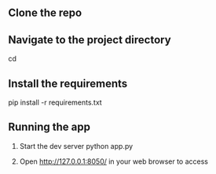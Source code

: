 ## Clone the repo

## Navigate to the project directory
 cd <project directory> 

## Install the requirements 
pip install -r requirements.txt

## Running the app
1. Start the dev server 
 python app.py

2. Open http://127.0.0.1:8050/ in your web browser to access
